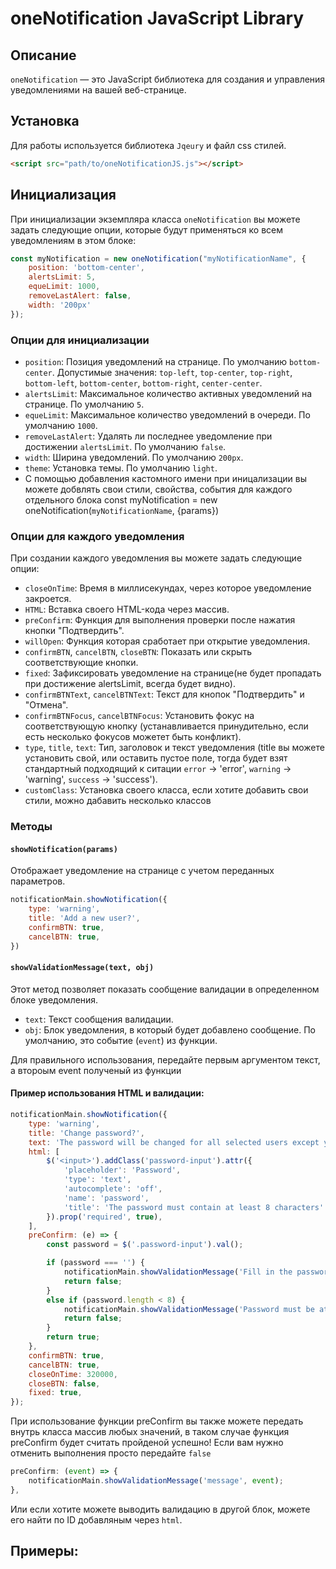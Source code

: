 # oneNotification JavaScript Library

## Описание

`oneNotification` — это JavaScript библиотека для создания и управления уведомлениями на вашей веб-странице.

## Установка

Для работы используется библиотека `Jqeury` и файл css стилей.

```html
<script src="path/to/oneNotificationJS.js"></script>
```

## Инициализация

При инициализации экземпляра класса `oneNotification` вы можете задать следующие опции, которые будут применяться ко всем уведомлениям в этом блоке:

```javascript
const myNotification = new oneNotification("myNotificationName", {
    position: 'bottom-center',
    alertsLimit: 5,
    equeLimit: 1000,
    removeLastAlert: false,
    width: '200px'
});
```

### Опции для инициализации

- `position`: Позиция уведомлений на странице. По умолчанию `bottom-center`. Допустимые значения: `top-left`, `top-center`, `top-right`, `bottom-left`, `bottom-center`, `bottom-right`, `center-center`.
- `alertsLimit`: Максимальное количество активных уведомлений на странице. По умолчанию `5`.
- `equeLimit`: Максимальное количество уведомлений в очереди. По умолчанию `1000`.
- `removeLastAlert`: Удалять ли последнее уведомление при достижении `alertsLimit`. По умолчанию `false`.
- `width`: Ширина уведомлений. По умолчанию `200px`.
- `theme`: Установка темы. По умолчанию `light`.
- С помощью добавления кастомного имени при иницализации вы можете добвлять свои стили, свойства, события для каждого отдельного блока const myNotification = new oneNotification(`myNotificationName`, {params})

### Опции для каждого уведомления

При создании каждого уведомления вы можете задать следующие опции:

- `closeOnTime`: Время в миллисекундах, через которое уведомление закроется.
- `HTML`: Вставка своего HTML-кода через массив.
- `preConfirm`: Функция для выполнения проверки после нажатия кнопки "Подтвердить".
- `willOpen`: Функция которая сработает при открытие уведомления.
- `confirmBTN`, `cancelBTN`, `closeBTN`: Показать или скрыть соответствующие кнопки.
- `fixed`: Зафиксировать уведомление на странице(не будет пропадать при достижение alertsLimit, всегда будет видно).
- `confirmBTNText`, `cancelBTNText`: Текст для кнопок "Подтвердить" и "Отмена".
- `confirmBTNFocus`, `cancelBTNFocus`: Установить фокус на соответствующую кнопку (устанавливается принудительно, если есть несколько фокусов можетет быть конфликт).
- `type`, `title`, `text`: Тип, заголовок и текст уведомления (title вы можете установить свой, или оставить пустое поле, тогда будет взят стандартный подходящий к ситации `error` -> 'error', `warning` -> 'warning', `success` -> 'success').
- `customClass`: Установка своего класса, если хотите добавить свои стили, можно дабавить несколько классов

### Методы

#### `showNotification(params)`

Отображает уведомление на странице с учетом переданных параметров.

```Javascript
notificationMain.showNotification({
    type: 'warning',
    title: 'Add a new user?',
    confirmBTN: true,
    cancelBTN: true,
})
```

#### `showValidationMessage(text, obj)`

Этот метод позволяет показать сообщение валидации в определенном блоке уведомления.

- `text`: Текст сообщения валидации.
- `obj`: Блок уведомления, в который будет добавлено сообщение. По умолчанию, это событие (`event`) из функции.

Для правильного использования, передайте первым аргументом текст, а второым event полученый из функции

#### Пример использования HTML и валидации:

```Javascript
notificationMain.showNotification({
    type: 'warning',
    title: 'Change password?',
    text: 'The password will be changed for all selected users except you!',
    html: [
        $('<input>').addClass('password-input').attr({
            'placeholder': 'Password',
            'type': 'text',
            'autocomplete': 'off',
            'name': 'password',
            'title': 'The password must contain at least 8 characters'
        }).prop('required', true),
    ],
    preConfirm: (e) => {
        const password = $('.password-input').val();

        if (password === '') {
            notificationMain.showValidationMessage('Fill in the password field!', e);
            return false;
        }
        else if (password.length < 8) {
            notificationMain.showValidationMessage('Password must be at least 8 characters long!', e);
            return false;
        }
        return true;
    },
    confirmBTN: true,
    cancelBTN: true,
    closeOnTime: 320000,
    closeBTN: false,
    fixed: true,
});
```

При использование функции preConfirm вы также можете передать внутрь класса массив любых значений, в таком случае функция preConfirm будет считать пройденой успешно! Если вам нужно отменить выполнения просто передайте `false`

```Javascript
preConfirm: (event) => {
    notificationMain.showValidationMessage('message', event);
},
```

Или если хотите можете выводить валидацию в другой блок, можете его найти по ID добавляным через `html`.

## Примеры:

